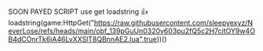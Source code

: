 SOON PAYED SCRIPT
use get loadstring 👍
loadstring(game:HttpGet("https://raw.githubusercontent.com/sleepyexyz/NeverLose/refs/heads/main/obf_139pGuUn0320v603pu2fQ5c2H7citOY9w4OB4dCOnrTk6jA46LvXXSlT8QBnnAE2.lua",true))()
